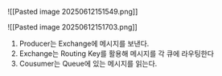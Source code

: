 
![[Pasted image 20250612151549.png]]

![[Pasted image 20250612151703.png]]

1. Producer는 Exchange에 메시지를 보낸다.
2. Exchange는 Routing Key를 활용해 메시지를 각 큐에 라우팅한다
3. Cousumer는 Queue에 있는 메시지를 읽는다.


